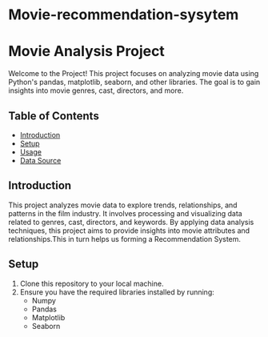 # Movie-recommendation-sysytem


# Movie Analysis Project

Welcome to the Project! This project focuses on analyzing movie data using Python's pandas, matplotlib, seaborn, and other libraries. The goal is to gain insights into movie genres, cast, directors, and more.

## Table of Contents
- [Introduction](#introduction)
- [Setup](#setup)
- [Usage](#usage)
- [Data Source](#data-source)

## Introduction

This project analyzes movie data to explore trends, relationships, and patterns in the film industry. It involves processing and visualizing data related to genres, cast, directors, and keywords. By applying data analysis techniques, this project aims to provide insights into movie attributes and relationships.This in turn helps us forming a Recommendation System.

## Setup

1. Clone this repository to your local machine.
2. Ensure you have the required libraries installed by running:
   * Numpy
   * Pandas
   * Matplotlib
   * Seaborn

